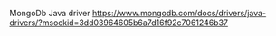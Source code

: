 MongoDb Java driver
https://www.mongodb.com/docs/drivers/java-drivers/?msockid=3dd03964605b6a7d16f92c7061246b37